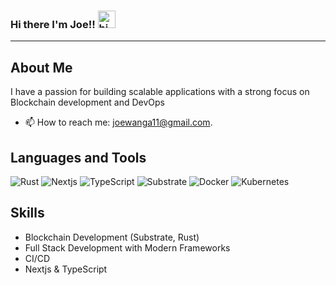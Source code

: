 ### Hi there I'm Joe!! <img src="https://user-images.githubusercontent.com/1303154/88677602-1635ba80-d120-11ea-84d8-d263ba5fc3c0.gif" width="28px" alt="hi">

---


## About Me

I have a passion for building scalable applications with a strong focus on Blockchain development and DevOps

- 📫 How to reach me: <joewanga11@gmail.com>.

## Languages and Tools

![Rust](https://img.shields.io/badge/Rust-000000?style=for-the-badge&logo=rust&logoColor=white)
![Nextjs](https://img.shields.io/badge/Nextjs-000000?style=for-the-badge&logo=nextjs&logoColor=white)
![TypeScript](https://img.shields.io/badge/TypeScript-007ACC?style=for-the-badge&logo=typescript&logoColor=white)
![Substrate](https://img.shields.io/badge/Substrate-282828?style=for-the-badge&logo=substrate&logoColor=white)
![Docker](https://img.shields.io/badge/Docker-282828?style=for-the-badge&logo=docker&logoColor=blue   )
![Kubernetes](https://img.shields.io/badge/Kubernetes-282828?style=for-the-badge&logo=kubernetes&logoColor=blue)

## Skills

- Blockchain Development (Substrate, Rust)
- Full Stack Development with Modern Frameworks
- CI/CD
- Nextjs & TypeScript
